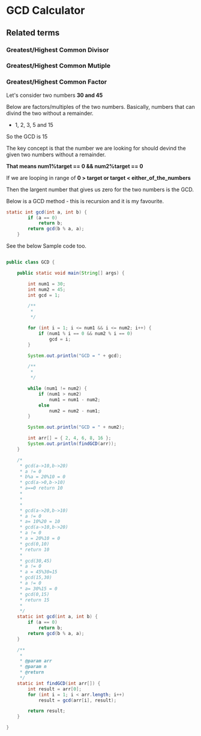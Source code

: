 # GCD Calculator 
## Related terms
### Greatest/Highest Common Divisor
### Greatest/Highest Common Mutiple
### Greatest/Highest Common Factor

Let's consider two numbers **30 and 45**

Below are factors/multiples of the two numbers. Basically, numbers that can divind the two without a remainder.

- 1, 2, 3, 5 and 15

So the GCD is 15

The key concept is that the number we are looking for should devind the given two numbers without a remainder.

**That means num1%target == 0 && num2%target == 0**

If we are looping in range of **0 > target or target < either_of_the_numbers**

Then the largent number that gives us zero for the two numbers is the GCD. 

Below is a GCD method - this is recursion and it is my favourite. 

```java
static int gcd(int a, int b) {
		if (a == 0)
			return b;
		return gcd(b % a, a);
	}
```


See the below Sample code too. 
 
```java

public class GCD {

	public static void main(String[] args) {

		int num1 = 30;
		int num2 = 45;
		int gcd = 1;

		/**
		 * 
		 */

		for (int i = 1; i <= num1 && i <= num2; i++) {
			if (num1 % i == 0 && num2 % i == 0)
				gcd = i;
		}

		System.out.println("GCD = " + gcd);

		/**
		 * 
		 */

		while (num1 != num2) {
			if (num1 > num2)
				num1 = num1 - num2;
			else
				num2 = num2 - num1;
		}

		System.out.println("GCD = " + num2);

		int arr[] = { 2, 4, 6, 8, 16 };
		System.out.println(findGCD(arr));
	}

	/*
	 * gcd(a->10,b->20)
	 * a != 0
	 * b%a = 20%10 = 0
	 * gcd(a->0,b->10)
	 * a==0 return 10
	 * 
	 * 
	 * 
	 * gcd(a->20,b->10)
	 * a != 0
	 * a= 10%20 = 10
	 * gcd(a->10,b->20)
	 * a != 0
	 * a = 20%10 = 0
	 * gcd(0,10)
	 * return 10
	 * 
	 * gcd(30,45)
	 * a != 0
	 * a = 45%30=15
	 * gcd(15,30)
	 * a != 0
	 * a= 30%15 = 0
	 * gcd(0,15)
	 * return 15
	 * 
	 */
	static int gcd(int a, int b) {
		if (a == 0)
			return b;
		return gcd(b % a, a);
	}

	/**
	 * 
	 * @param arr
	 * @param n
	 * @return
	 */
	static int findGCD(int arr[]) {
		int result = arr[0];
		for (int i = 1; i < arr.length; i++)
			result = gcd(arr[i], result);

		return result;
	}

}

```

